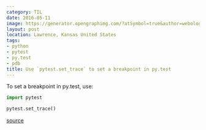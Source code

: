 ```yaml
---
category: TIL
date: 2016-05-11
image: https://generator.opengraphimg.com/?atSymbol=true&author=webology&authorSize=text-2xl&tags=python%2Cpytest%2Cpy.test%2Cpdb&title=Use+%60pytest.set_trace%60+to+set+a+breakpoint+in+py.test
layout: post
location: Lawrence, Kansas United States
tags:
- python
- pytest
- py.test
- pdb
title: Use `pytest.set_trace` to set a breakpoint in py.test
---
```


To set a breakpoint in py.test, use:

```python
import pytest

pytest.set_trace()
```

[source](https://docs.pytest.org/en/latest/usage.html?highlight=breakpoint#setting-a-breakpoint-aka-set-trace)